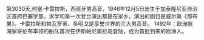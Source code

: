 第3030天,何塞·卡雷拉斯，西班牙男高音，1946年12月5日出生于加泰隆尼亚自治区首府巴塞罗那，求学和第一次登台演出都是在家乡，演出的剧目是威尔第《那布果》。卡雷拉斯和帕瓦罗蒂、多明戈是享誉世界的三大男高音。
1492年：欧洲航海家哥伦布率领的船队首次在伊斯帕尼奥拉岛登陆，成为首批到来的欧洲人。